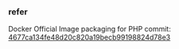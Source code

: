 

### refer
Docker Official Image packaging for PHP commit: [4677ca134fe48d20c820a19becb99198824d78e3](https://github.com/docker-library/php/tree/4677ca134fe48d20c820a19becb99198824d78e3/)